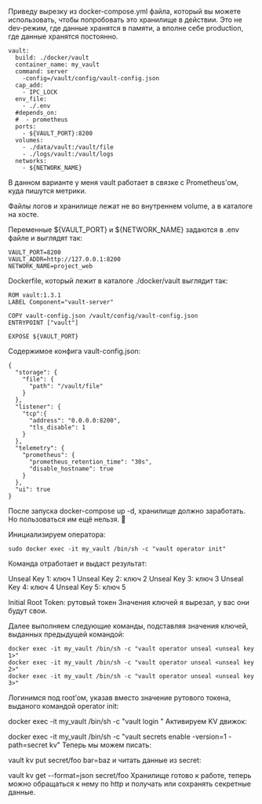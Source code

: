 Приведу вырезку из docker-compose.yml файла, который вы можете использовать, чтобы попробовать это хранилище в действии. Это не dev-режим, где данные хранятся в памяти, а вполне себе production, где данные хранятся постоянно.
```
vault:
  build: ./docker/vault
  container_name: my_vault
  command: server
    -config=/vault/config/vault-config.json
  cap_add:
    - IPC_LOCK
  env_file:
    - ./.env
  #depends_on:
  #  - prometheus
  ports:
    - ${VAULT_PORT}:8200
  volumes:
    - ./data/vault:/vault/file
    - ./logs/vault:/vault/logs
  networks:
    - ${NETWORK_NAME}
```
В данном варианте у меня vault работает в связке с Prometheus’ом, куда пишутся метрики.

Файлы логов и хранилище лежат не во внутреннем volume, а в каталоге на хосте.

Переменные ${VAULT_PORT} и ${NETWORK_NAME} задаются в .env файле и выглядят так:
```
VAULT_PORT=8200
VAULT_ADDR=http://127.0.0.1:8200
NETWORK_NAME=project_web
```

Dockerfile, который лежит в каталоге ./docker/vault выглядит так:

```
ROM vault:1.3.1
LABEL Component="vault-server"

COPY vault-config.json /vault/config/vault-config.json
ENTRYPOINT ["vault"]

EXPOSE ${VAULT_PORT}
```

Содержимое конфига vault-config.json:
```
{
  "storage": {
    "file": {
      "path": "/vault/file"
    }
  },
  "listener": {
    "tcp":{
      "address": "0.0.0.0:8200",
      "tls_disable": 1
    }
  },
  "telemetry": {
    "prometheus": {
      "prometheus_retention_time": "30s",
      "disable_hostname": true
    }
  },
  "ui": true
}
```

После запуска docker-compose up -d, хранилище должно заработать. Но пользоваться им ещё нельзя. 🙂

Инициализируем оператора:

`sudo docker exec -it my_vault /bin/sh -c "vault operator init"`

Команда отработает и выдаст результат:

Unseal Key 1: ключ 1
Unseal Key 2: ключ 2
Unseal Key 3: ключ 3
Unseal Key 4: ключ 4
Unseal Key 5: ключ 5

Initial Root Token: рутовый токен
Значения ключей я вырезал, у вас они будут свои.

Далее выполняем следующие команды, подставляя значения ключей, выданных предыдущей командой:
```
docker exec -it my_vault /bin/sh -c "vault operator unseal <unseal key 1>"
docker exec -it my_vault /bin/sh -c "vault operator unseal <unseal key 2>"
docker exec -it my_vault /bin/sh -c "vault operator unseal <unseal key 3>"
```

Логинимся под root’ом, указав вместо <root token> значение рутового токена, выданого командой operator init:

docker exec -it my_vault /bin/sh -c "vault login <root token>"
Активируем KV движок:

docker exec -it my_vault /bin/sh -c "vault secrets enable -version=1 -path=secret kv"
Теперь мы можем писать:

vault kv put secret/foo bar=baz
и читать данные из secret:

vault kv get --format=json secret/foo
Хранилище готово к работе, теперь можно обращаться к нему по http и получать или сохранять секретные данные.